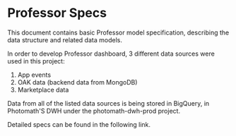 # Professor Specs

This document contains basic Professor model specification, describing the data structure and related data models.

In order to develop Professor dashboard, 3 different data sources were used in this project:

  1. App events
  2. OAK data (backend data from MongoDB)
  3. Marketplace data

Data from all of the listed data sources is being stored in BigQuery, in Photomath'S DWH under the photomath-dwh-prod project.

Detailed specs can be found in the following link.
